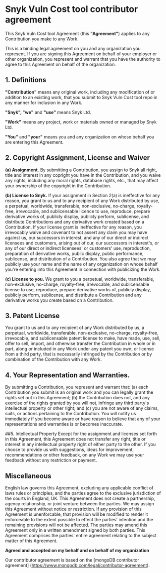 # Snyk Vuln Cost tool contributor agreement

This Snyk Vuln Cost tool Agreement (this **"Agreement"**) applies to any Contribution you make to any Work.

This is a binding legal agreement on you and any organization you represent. If you are signing this Agreement on behalf of your employer or other organization, you represent and warrant that you have the authority to agree to this Agreement on behalf of the organization.

## 1. Definitions

**"Contribution"** means any original work, including any modification of or addition to an existing work, that you submit to Snyk Vuln Cost tool repo in any manner for inclusion in any Work.

**"Snyk", "we"** and **"use"** means Snyk Ltd.

**"Work"** means any project, work or materials owned or managed by Snyk Ltd.

**"You"** and **"your"** means you and any organization on whose behalf you are entering this Agreement.

## 2. Copyright Assignment, License and Waiver

**(a) Assignment.** By submitting a Contribution, you assign to Snyk all right, title and interest in any copright you have in the Contribution, and you waive any rights, including any moral rights, database rights, etc., that may affect your ownership of the copyright in the Contribution.

**(b) License to Snyk.** If your assignment in Section 2(a) is ineffective for any reason, you grant to us and to any recipient of any Work distributed by use, a perpetual, worldwide, transferable, non-exclusive, no-charge, royalty-free, irrevocable, and sublicensable licence to use, reproduce, prepare derivative works of, publicly display, publicly perform, sublicense, and distribute Contributions and any derivative work created based on a Contribution. If your license grant is ineffective for any reason, you irrevocably waive and covenant to not assert any claim you may have against us, our successors in interest, and any of our direct or indirect licensees and customers, arising out of our, our successors in interest's, or any of our direct or indirect licensees' or customers' use, reproduction, preparation of derivative works, public display, public performance, sublicense, and distribution of a Contribution. You also agree that we may publicly use your name and the name of any organization on whose behalf you're entering into this Agreement in connection with publicizing the Work.

**(c) License to you.** We grant to you a perpetual, worldwide, transferable, non-exclusive, no-charge, royalty-free, irrevocable, and sublicensable license to use, reproduce, prepare derivative works of, publicly display, publicly perform, sublicense, and distribute a Contribution and any derivative works you create based on a Contribution.

## 3. Patent License
You grant to us and to any recipient of any Work distributed by us, a perpetual, worldwide, transferable, non-exclusive, no-charge, royalty-free, irrevocable, and sublicensable patent license to make, have made, use, sell, offer to sell, import, and otherwise transfer the Contribution in whole or in part, along or included in any Work under any patent you own, or license from a third party, that is necessarily infringed by the Contribution or by combination of the Contribution with any Work.

## 4. Your Representation and Warranties.
By submitting a Contribution, you represent and warrant that: (a) each Contribution you submit is an original work and you can legally grant the rights set out in this Agreement; (b) the Contribution does not, and any exercise of the rights granted by you will not, infringe any third party's intellectual property or other right; and (c) you are not aware of any claims, suits, or actions pertaining to the Contribution. You will notify us immediately if you become aware or have reason to believe that any of your representations and warranties is or becomes inaccurate.

##5. Intellectual Property
Except for the assignment and licenses set forth in this Agreement, this Agreement does not transfer any right, title or interest in any intellectual property right of either party to the other. If you choose to provide us with suggestions, ideas for improvement, recommendations or other feedback, on any Work we may use your feedback without any restriction or payment.

## Miscellaneous
English law governs this Agreement, excluding any applicable conflict of laws rules or principles, and the parties agree to the exclusive jurisdiction of the courts in England, UK. This Agreement does not create a partnership, agency relationship, or joint venture between the parties. We may assign this Agreement without notice or restriction. If any provision of this Agreement is unenforcable, that provision will be modified to render it enforceable to the extent possible to effect the parties' intention and the remaining provisions will not be affected. The parties may amend this Agreement only in a written amendment signed by both parties. This Agreement comprises the parties' entire agreement relating to the subject matter of this Agreement.

**Agreed and accepted on my behalf and on behalf of my organization**

Our contributor agreement is based on the [mongoDB contributor agreement] (https://www.mongodb.com/legal/contributor-agreement).

